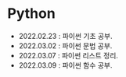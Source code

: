 # Python

+ 2022.02.23 : 파이썬 기초 공부.
+ 2022.03.02 : 파이썬 문법 공부.
+ 2022.03.07 : 파이썬 리스트 정리.
+ 2022.03.09 : 파이썬 함수 공부.
